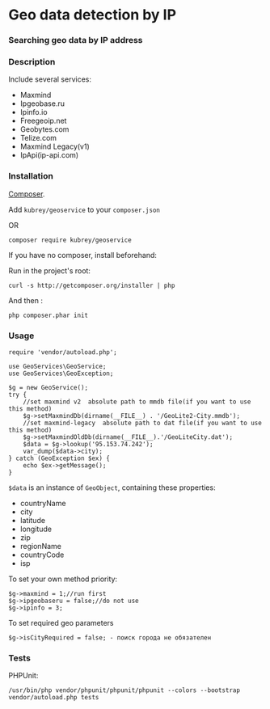 # Geo data detection by IP

### Searching geo data by IP address ###

### Description ###
Include several services:

 - Maxmind
 - Ipgeobase.ru
 - Ipinfo.io
 - Freegeoip.net
 - Geobytes.com
 - Telize.com
 - Maxmind Legacy(v1)
 - IpApi(ip-api.com)


### Installation ###

 [Composer](http://getcomposer.org/).
 
Add  `kubrey/geoservice` to your `composer.json`

OR 


```
composer require kubrey/geoservice
```

If you have no composer, install beforehand:

Run in the project's root:

```
curl -s http://getcomposer.org/installer | php
```

And then :

```
php composer.phar init
```


### Usage ###

```
require 'vendor/autoload.php';

use GeoServices\GeoService;
use GeoServices\GeoException;

$g = new GeoService();
try {
    //set maxmind v2  absolute path to mmdb file(if you want to use this method)
    $g->setMaxmindDb(dirname(__FILE__) . '/GeoLite2-City.mmdb');
    //set maxmind-legacy  absolute path to dat file(if you want to use this method)
    $g->setMaxmindOldDb(dirname(__FILE__).'/GeoLiteCity.dat');
    $data = $g->lookup('95.153.74.242');
    var_dump($data->city);
} catch (GeoException $ex) {
    echo $ex->getMessage();
}
```

`$data` is an instance of `GeoObject`, containing these properties:

 - countryName
 - city
 - latitude
 - longitude
 - zip 
 - regionName
 - countryCode
 - isp

To set your own method priority:

```
$g->maxmind = 1;//run first
$g->ipgeobaseru = false;//do not use
$g->ipinfo = 3;
```

To set required geo parameters

```
$g->isCityRequired = false; - поиск города не обязателен
```

### Tests ###

PHPUnit:


```
/usr/bin/php vendor/phpunit/phpunit/phpunit --colors --bootstrap vendor/autoload.php tests
```


